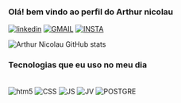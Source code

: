 

### Olá! bem vindo ao perfil do Arthur nicolau
[![linkedin](https://img.shields.io/badge/LinkedIn-0077B5?style=for-the-badge&logo=linkedin&logoColor=white)](https://www.linkedin.com/in/arthur-nicolau-a65317259/)
[![GMAIL](https://img.shields.io/badge/Gmail-D14836?style=for-the-badge&logo=gmail&logoColor=white)](https://mail.google.com/mail/u/1/#inbox)
[![INSTA](https://img.shields.io/badge/Instagram-E4405F?style=for-the-badge&logo=instagram&logoColor=white)](https://www.instagram.com/arthur_nicolaul/)


![Arthur Nicolau GitHub stats](https://github-readme-stats.vercel.app/api?username=Arthurnicolaul&show_icons=true&theme=dracula)


### Tecnologias que eu uso no meu dia

<div style="display: inline_block"><br/>
  <img align="center" alt="htm5" src="https://img.shields.io/badge/HTML-239120?style=for-the-badge&logo=html5&logoColor=white" />
  <img align="center" alt="CSS" src="https://img.shields.io/badge/CSS-239120?&style=for-the-badge&logo=css3&logoColor=white" />
  <img align="center" alt="JS" src="https://img.shields.io/badge/JavaScript-F7DF1E?style=for-the-badge&logo=javascript&logoColor=black" />
  <img align="center" alt="JV" src="https://img.shields.io/badge/Java-ED8B00?style=for-the-badge&logo=openjdk&logoColor=white" />
  <img align="center" alt="POSTGRE" src="https://img.shields.io/badge/PostgreSQL-316192?style=for-the-badge&logo=postgresql&logoColor=white" />
  <div/>
